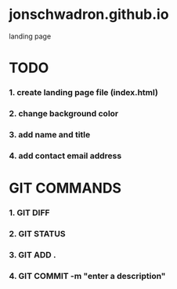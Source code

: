 # jonschwadron.github.io
landing page


# TODO

### 1. create landing page file (index.html)
### 2. change background color
### 3. add name and title
### 4. add contact email address

# GIT COMMANDS

### 1. GIT DIFF
### 2. GIT STATUS
### 3. GIT ADD .
### 4. GIT COMMIT -m "enter a description"
